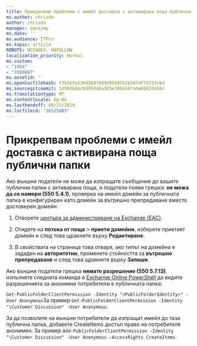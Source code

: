 ```yaml
---
title: Прикрепвам проблеми с имейл доставка с активирана поща публични папки
ms.author: chrisda
author: chrisda
manager: dansimp
ms.date: ''
ms.audience: ITPro
ms.topic: article
ROBOTS: NOINDEX, NOFOLLOW
localization_priority: Normal
ms.custom:
- "1956"
- "3500007"
ms.assetid: ''
ms.openlocfilehash: f7b5e5a230d26870d5e95e8762b5874f73723c6d
ms.sourcegitcommit: 1d98db8acb9959aba3b5e308a567ade6b62da56c
ms.translationtype: MT
ms.contentlocale: bg-BG
ms.lasthandoff: 08/22/2019
ms.locfileid: "36525085"
---
```

# <a name="fix-email-delivery-issues-to-mail-enabled-public-folders"></a>Прикрепвам проблеми с имейл доставка с активирана поща публични папки

Ако външни податели не може да изпращате съобщения до вашите публични папки с активирана поща, и податели появи грешка: **не можа да се намери (550 5.4.1)**, проверка на имейл домейн за публичната папка е конфигуриран като домейн за вътрешно препредаване вместо достоверен домейн:

1. Отворете [центъра за администриране на Exchange (EAC)](https://docs.microsoft.com/Exchange/exchange-admin-center).

2. Отидете на **потока от поща** \> **приети домейни**, изберете приетият домейн и след това щракнете върху **Редактиране**.

3. В свойствата на страница това отваря, ако типът на домейна е зададен на **авторитетни**, променете стойността за **вътрешно препредаване** и след това щракнете върху **Запиши**.

Ако външни податели грешка **нямате разрешение (550 5.7.13)**, изпълнете следната команда в [Exchange Online PowerShell](https://docs.microsoft.com/powershell/exchange/exchange-online/connect-to-exchange-online-powershell/connect-to-exchange-online-powershell) да видите разрешенията за анонимни потребители в публичната папка:

`Get-PublicFolderClientPermission -Identity "<PublicFolderIdentity>" -User Anonymous`За пример `Get-PublicFolderClientPermission -Identity "\Customer Discussion" -User Anonymous`.

За да позволите на външни потребители да изпращат имейл до тази публична папка, добавете CreateItems достъп право на потребителя анонимен. За пример `Add-PublicFolderClientPermission -Identity "\Customer Discussion" -User Anonymous -AccessRights CreateItems`.
